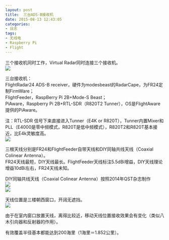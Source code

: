 ```yaml
---
layout: post
title: 	三台ADS-B接收机
date: 2015-08-13 12:43:05
categories:
- 日志
tags:
- 无线电
- Raspberry Pi
- Flight
---
```


三个接收机同时工作，Virtual Radar同时连接三个接收机。    
![](http://i1328.photobucket.com/albums/w532/xwlogic/2_zpsqkqftgh5.jpg)    

三台接收机：    
FlightRadar24 ADS-B receiver，硬件为modesbeast的RadarCape，为FR24定制FirmWare；    
FlightFeeder，RaspBerry Pi 2B+Mode-S Beast；    
PiAware，Raspberry Pi 2B+RTL-SDR（R820T2 Tunner），OS是FlightAware提供的PiAware。    

注：RTL-SDR 信号下来直接进入Tunner（E4K or R820T），Tunner内置Mixer和PLL（E4000是零中频模式，R820T是低中频模式），R820T2和R820T基本接近，比E4k灵敏度高。    
![](http://i1328.photobucket.com/albums/w532/xwlogic/_zpsns1lps3q.jpg)    

三根天线分别是FR24和FlightFeeder自带天线和DIY同轴共线天线（Coaxial Colinear Antenna）。     
FR24天线最短，DIY天线最长。FlightFeeder天线标注5.5dBi增益，DIY天线理论增益10dBi左右，FR24天线未知。    

DIY同轴共线天线（Coaxial Colinear Antenna）按照2014年QST杂志制作    
![](http://i1328.photobucket.com/albums/w532/xwlogic/3_zpsvjcecjfk.jpg)    
![](http://i1328.photobucket.com/albums/w532/xwlogic/_zpsuswncei4.png)   

天线位置是三楼朝西窗口，开阔无遮挡。    
![](http://i1328.photobucket.com/albums/w532/xwlogic/IMG_20150812_140330627_HDR_zpsfnunnec6.jpg)    

由于在室内窗口放置天线，离得比较近，移动天线位置接收效果会有变化（类似八木引向器和反射器的作用）。

有效覆盖半径基本都能达到200海里（1海里＝1.852公里）。    

